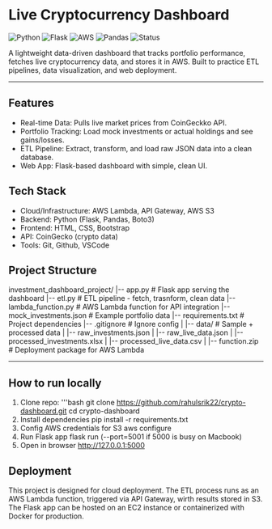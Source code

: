 # Live Cryptocurrency Dashboard

![Python](https://img.shields.io/badge/Python-3.10-blue.svg)
![Flask](https://img.shields.io/badge/Flask-2.3-lightgrey.svg)
![AWS](https://img.shields.io/badge/AWS-S3%20%7C%20Lambda-orange.svg)
![Pandas](https://img.shields.io/badge/Pandas-2.0-green.svg)
![Status](https://img.shields.io/badge/Project-In_Progress-yellow.svg)

A lightweight data-driven dashboard that tracks portfolio performance, fetches live cryptocurrency data, and stores it in AWS.
Built to practice ETL pipelines, data visualization, and web deployment.

---

## Features
- Real-time Data: Pulls live market prices from CoinGeckko API.
- Portfolio Tracking: Load mock investments or actual holdings and see gains/losses.
- ETL Pipeline: Extract, transform, and load raw JSON data into a clean database.
- Web App: Flask-based dashboard with simple, clean UI.

## Tech Stack
- Cloud/Infrastructure: AWS Lambda, API Gateway, AWS S3
- Backend: Python (Flask, Pandas, Boto3)
- Frontend: HTML, CSS, Bootstrap
- API: CoinGecko (crypto data)
- Tools: Git, Github, VSCode

## Project Structure
investment_dashboard_project/
|-- app.py                   # Flask app serving the dashboard
|-- etl.py                   # ETL pipeline - fetch, trasnform, clean data
|-- lambda_function.py       # AWS Lambda function for API integration
|-- mock_investments.json    # Example portfolio data
|-- requirements.txt         # Project dependencies
|-- .gitignore               # Ignore config
|
|-- data/                    # Sample + processed data
|    |-- raw_investments.json
|    |-- raw_live_data.json
|    |-- processed_investments.xlsx
|    |-- processed_live_data.csv
|
|-- function.zip             # Deployment package for AWS Lambda

---

## How to run locally
1. Clone repo:
  '''bash
  git clone https://github.com/rahulsrik22/crypto-dashboard.git
  cd crypto-dashboard
2. Install dependencies
  pip install -r requirements.txt
3. Config AWS credentials for S3
  aws configure
4. Run Flask app
  flask run (--port=5001 if 5000 is busy on Macbook)
5. Open in browser
  http://127.0.0.1:5000

## Deployment
This project is designed for cloud deployment. The ETL process runs as an AWS Lambda function, triggered via API Gateway, wirth results stored in S3. The Flask app can be hosted on an EC2 instance or containerized with Docker for production.
